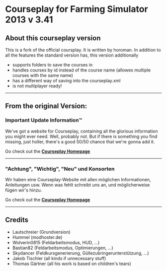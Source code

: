 # Courseplay for Farming Simulator 2013 v 3.41

## About this courseplay version
This is a fork of the official coursplay. It is written by horoman. In addition to all the features the standard version has, this version additionally  

* supports folders to save the courses in
* handles courses by id instead of the course name (allowes multiple courses with the same name)
* has a different way of saving into the courseplay.xml
* is not multiplayer ready!
___

## From the original Version: 

### Important Update Information™
We've got a website for Courseplay, containing all the glorious information you might ever need. Well, probably not. But if there is something you find missing, just holler, there's a good 50/50 chance that we're gonna add it.

Go check out the **[Courseplay Homepage][CP Website Link]**

----
### "Achtung", "Wichtig", "Neu" und Konsorten
Wir haben eine Courseplay-Website mit allen möglichen Informationen, Anleitungen usw. Wenn was fehlt schreibt uns an, und möglicherweise fügen wir's hinzu.

Go check out the **[Courseplay Homepage][CP Website Link]**

[CP Website Link]: http://courseplay.github.com/courseplay/
___

## Credits  
* Lautschreier      (Grundversion)
* Hummel            (modhoster.de)
* Wolverin0815      (Feldarbeitsmodus, HUD, ...)
* Bastian82         (Feldarbeitsmodus, Optimierungen, ...)
* Skydancer         (Feldkursgenerierung, Güllezubringerunterstützung, ...)
* Jakob Tischler    (all kinds if unnecessary stuff)
* Thomas Gärtner    (all his work is based on children's tears)
   
   
   
